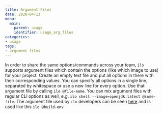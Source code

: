 ```yaml
---
title: Argument Files
date: 2020-04-13
menu:
  main:
    parent: usage
    identifier: usage_arg_files
categories:
- usage
tags:
- argument files
---
```


In order to share the same options/commands across your team, `ilo` supports argument files which contain the options (like which image to use) for your project.
Create an empty text file and put all options in there with their corresponding values.
You can specify all options in a single line, separated by whitespace or use a new line for every option.
Use that argument file by calling `ilo @file-name`.
You can mix argument files with regular CLI options as well, e.g. `ilo shell --image=openjdk:latest @some-file`.
The argument file used by `ilo` developers can be seen [here](../../build/build-env) and is used like this `ilo @build-env`
